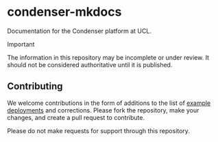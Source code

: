 # condenser-mkdocs

Documentation for the Condenser platform at UCL.

> [!IMPORTANT]
> The information in this repository may be incomplete or under review. It should
> not be considered authoritative until it is published.

## Contributing

We welcome contributions in the form of additions to the list of [example deployments](/docs/examples.md)
and corrections. Please fork the repository, make your changes, and create a pull
request to contribute.

Please do not make requests for support through this repository.
